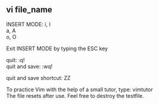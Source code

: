 ## vi file_name

INSERT MODE: i, I  
             a, A  
             o, O  

Exit INSERT MODE by typing the ESC key  

quit:           :q!  
quit and save:  :wq!  

quit and save shortcut:   ZZ  



To practice Vim with the help of a small tutor, type: vimtutor  
The file resets after use. Feel free to destroy the testfile.  

